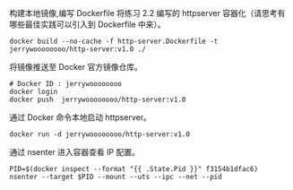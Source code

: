 构建本地镜像,编写 Dockerfile 将练习 2.2 编写的 httpserver 容器化（请思考有哪些最佳实践可以引入到 Dockerfile 中来）。
```shell
docker build --no-cache -f http-server.Dockerfile -t jerrywoooooooo/http-server:v1.0 ./
```
将镜像推送至 Docker 官方镜像仓库。
```shell
# Docker ID : jerrywoooooooo
docker login 
docker push  jerrywoooooooo/http-server:v1.0
```
通过 Docker 命令本地启动 httpserver。
```shell
docker run -d jerrywoooooooo/http-server:v1.0
```
通过 nsenter 进入容器查看 IP 配置。
```shell
PID=$(docker inspect --format "{{ .State.Pid }}" f3154b1dfac6)
nsenter --target $PID --mount --uts --ipc --net --pid
```